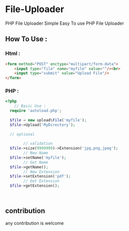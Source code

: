 # File-Uploader
PHP File Uploader 
Simple Easy To use PHP File Uploader

## How To Use : 
### Html : 
```html
<form method="POST" enctype="multipart/form-data">
    <input type="file" name="myfile" value=""/><br>
    <input type="submit" value="Upload File"/>
</form>
```

### PHP : 

```php
<?php
    // Basic Use :
  require 'autoload.php';
  
  $file = new upload\File('myfile');
  $file->Upload('MyDirectory');
  
  // optional 
  
        // validation  
  $file->size(9999999)->Extension('jpg,png,jpeg');
        // New Name
  $file->setName('myfile');
        // Get Name
  $file->getName();
        // New Extension
  $file->setExtension('pdf');
        // Get Extension
  $file->getExtension();
  
  
```

## contribution
  any contribution is welcome
